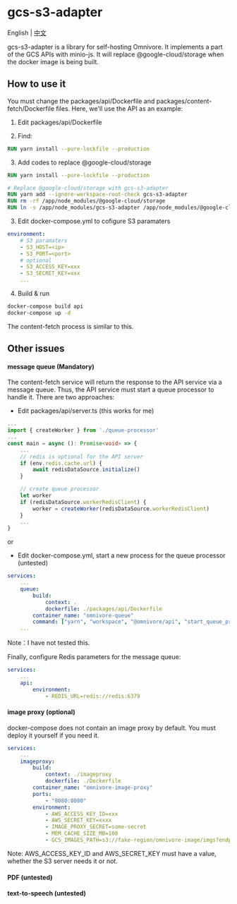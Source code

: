 # gcs-s3-adapter

English | [中文](README_cn.md)

gcs-s3-adapter is a library for self-hosting Omnivore. It implements a part of the GCS APIs with minio-js. It will replace @google-cloud/storage when the docker image is being built.

## How to use it

You must change the packages/api/Dockerfile and packages/content-fetch/Dockerfile files. Here, we'll use the API as an example:

1. Edit packages/api/Dockerfile

2. Find:

```Dockerfile
RUN yarn install --pure-lockfile --production
```

3. Add codes to replace @google-cloud/storage

```Dockerfile
RUN yarn install --pure-lockfile --production

# Replace @google-cloud/storage with gcs-s3-adapter
RUN yarn add --ignore-workspace-root-check gcs-s3-adapter
RUN rm -rf /app/node_modules/@google-cloud/storage
RUN ln -s /app/node_modules/gcs-s3-adapter /app/node_modules/@google-cloud/storage
```

3. Edit docker-compose.yml to cofigure S3 paramaters

```yaml
environment:
    # S3 paramaters
    - S3_HOST=<ip>
    - S3_PORT=<port>
    # optional
    - S3_ACCESS_KEY=xxx
    - S3_SECRET_KEY=xxx
    ...
```

4. Build & run

```bash
docker-compose build api
docker-compose up -d
```

The content-fetch process is similar to this.

## Other issues

#### message queue (Mandatory)

The content-fetch service will return the response to the API service via a message queue. Thus, the API service must start a queue processor to handle it. There are two approaches:

- Edit packages/api/server.ts (this works for me)

```typescript
...
import { createWorker } from './queue-processor'
...
const main = async (): Promise<void> => {
    ...
    // redis is optional for the API server
    if (env.redis.cache.url) {
        await redisDataSource.initialize()
    }

    // create queue processor
    let worker 
    if (redisDataSource.workerRedisClient) {
        worker = createWorker(redisDataSource.workerRedisClient)
    }
    ...
}
```

or

- Edit docker-compose.yml, start a new process for the queue processor (untested)

```yaml
services:
    ...
    queue:
        build:
            context: .
            dockerfile: ./packages/api/Dockerfile
        container_name: "omnivore-queue"
        command: ["yarn", "workspace", "@omnivore/api", "start_queue_processor"]
    ...
```

Note：I have not tested this.


Finally, configure Redis parameters for the message queue:

```yaml
services:
    ...
    api:
        environment:
            - REDIS_URL=redis://redis:6379
```

#### image proxy (optional)

docker-compose does not contain an image proxy by default. You must deploy it yourself if you need it.

```yaml
services:
    ...
    imageproxy:
        build:
            context: ./imageproxy
            dockerfile: ./Dockerfile
        container_name: "omnivore-image-proxy"
        ports:
            - "8080:8080"
        environment:
            - AWS_ACCESS_KEY_ID=xxx
            - AWS_SECRET_KEY=xxxx
            - IMAGE_PROXY_SECRET=some-secret
            - MEM_CACHE_SIZE_MB=100
            - GCS_IMAGES_PATH=s3://fake-region/omnivore-image/imgs?endpoint=<ip>:<port>&disableSSL=1&s3ForcePathStyle=1
```

Note: AWS_ACCESS_KEY_ID and AWS_SECRET_KEY must have a value, whether the S3 server needs it or not.

#### PDF (untested)

#### text-to-speech (untested)